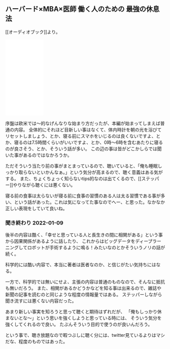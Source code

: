 ##  ハーバード×MBA×医師 働く人のための 最強の休息法

[[オーディオブック]]より。

<iframe style="width:120px;height:240px;" marginwidth="0" marginheight="0" scrolling="no" frameborder="0" src="//rcm-fe.amazon-adsystem.com/e/cm?lt1=_blank&bc1=000000&IS2=1&bg1=FFFFFF&fc1=000000&lc1=0000FF&t=karino203-22&language=ja_JP&o=9&p=8&l=as4&m=amazon&f=ifr&ref=as_ss_li_til&asins=4799321641&linkId=287c67e2d07138234632bd478076f02f"></iframe>

序盤は欧米では〜的なげんなりな始まり方だったが、本編が始まってしまえば普通の内容。
全体的にそれほど目新しい事はなくて、体内時計を朝の光を浴びてリセットしましょう、とか、寝る前にスマホをいじるのは良くないですよ、とか、寝るのは7.5時間くらいがいいですよ、とか、0時〜6時を含むあたりに寝るのが良さそう、とか、そういう話が多い。
この辺の事は皆がどこかしらでは聞いた事があるのではなかろうか。

ただそういう当たり前の事がまとまっているので、聴いていると、「俺も睡眠しっかり取らないといかんなぁ。」という気分が高まるので、聴く意義はある気がする。
また、ちょくちょっく知らないtips的なのは出てくるので、[[ステッパー]]やりながら聴くには悪くない。

寝る前の食事は太らないが寝る前に食事の習慣のある人は太る習慣である事が多い、という話があった。これは気になってた事なのでへー、と思った。なかなか正しい表現をしていて良いね。

### 聞き終わり 2022-01-09

後半の内容は酷く、「幸せと思っている人と長生きの間に相関がある」という事から因果関係があるように話したり、
これからはビッグデータをディープラーニングしてロボットが手術するように鳴る！みたいなのとかそういうノリの話が続く。

科学的には酷い内容で、本当に著者は医者なのか、と信じがたい気持ちにはなる。

一方で、科学的では無いにせよ、主張の内容は普通のものなので、そんなに抵抗も無いだろう。
また、相関があるかどうかなどを知る事は出来るので、雑誌や新聞の記事を読むのと同じような程度の情報量ではある。
ステッパーしながら聞き流すには悪くない内容だった。

あまり新しい事実を知ろうと思って聴くと期待はずれだが、
「俺もしっかり休まないとな〜」という思いを強くしようと思っている時には、
そういう気分を強くしてくれるので良い。
たぶんそういう目的で使うのが良いんだろう。

という事で、聴き放題なので暇つぶしに聴く分には、twitter見ているよりはマシだな、程度のものではあった。